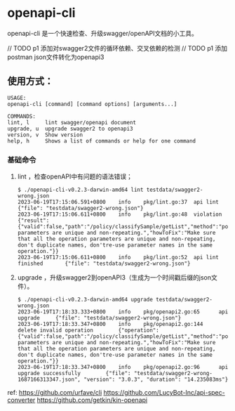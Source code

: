 # openapi-cli

openapi-cli 是一个快速检查、升级swagger/openAPI文档的小工具。

// TODO p1 添加对swagger2文件的循环依赖、交叉依赖的检测
// TODO p1 添加postman json文件转化为openapi3

## 使用方式：

```
USAGE:
openapi-cli [command] [command options] [arguments...]

COMMANDS:
lint, l     lint swagger/openapi document
upgrade, u  upgrade swagger2 to openapi3
version, v  Show version
help, h     Shows a list of commands or help for one command
```

### 基础命令

1. lint <filename>，检查openAPI中有问题的语法错误；
    ```
   $ ./openapi-cli-v0.2.3-darwin-amd64 lint testdata/swagger2-wrong.json
   2023-06-19T17:15:06.591+0800    info    pkg/lint.go:37  api lint        {"file": "testdata/swagger2-wrong.json"}
   2023-06-19T17:15:06.611+0800    info    pkg/lint.go:48  violation       {"result": {"valid":false,"path":"/policy/classifySample/getList","method":"post","startLine":26,"endLine":31,"description":"Operation parameters are unique and non-repeating.","howToFix":"Make sure that all the operation parameters are unique and non-repeating, don't duplicate names, don'tre-use parameter names in the same operation."}}
   2023-06-19T17:15:06.611+0800    info    pkg/lint.go:52  api lint finished       {"file": "testdata/swagger2-wrong.json"}
   ```
2. upgrade <filename>，升级swagger2到openAPI3（生成为一个时间戳后缀的json文件）。
   ```
   $ ./openapi-cli-v0.2.3-darwin-amd64 upgrade testdata/swagger2-wrong.json
   2023-06-19T17:18:33.333+0800    info    pkg/openapi2.go:65      api upgrade     {"file": "testdata/swagger2-wrong.json"}
   2023-06-19T17:18:33.347+0800    info    pkg/openapi2.go:144     delete invalid operation        {"operation": {"valid":false,"path":"/policy/classifySample/getList","method":"post","startLine":1,"endLine":1,"description":"Operation parameters are unique and non-repeating.","howToFix":"Make sure that all the operation parameters are unique and non-repeating, don't duplicate names, don'tre-use parameter names in the same operation."}}
   2023-06-19T17:18:33.347+0800    info    pkg/openapi2.go:96      api upgrade successfully        {"file": "testdata/swagger2-wrong-1687166313347.json", "version": "3.0.3", "duration": "14.235083ms"}
   ```

ref:
https://github.com/urfave/cli
https://github.com/LucyBot-Inc/api-spec-converter
https://github.com/getkin/kin-openapi
